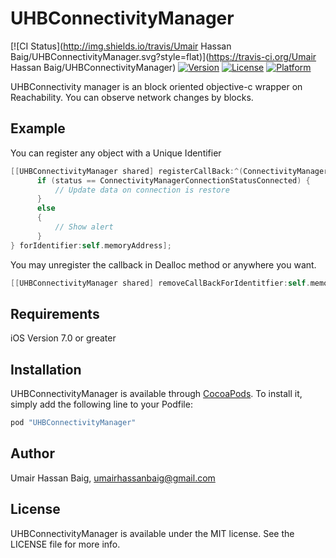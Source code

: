 
# UHBConnectivityManager

[![CI Status](http://img.shields.io/travis/Umair Hassan Baig/UHBConnectivityManager.svg?style=flat)](https://travis-ci.org/Umair Hassan Baig/UHBConnectivityManager)
[![Version](https://img.shields.io/cocoapods/v/UHBConnectivityManager.svg?style=flat)](http://cocoapods.org/pods/UHBConnectivityManager)
[![License](https://img.shields.io/cocoapods/l/UHBConnectivityManager.svg?style=flat)](http://cocoapods.org/pods/UHBConnectivityManager)
[![Platform](https://img.shields.io/cocoapods/p/UHBConnectivityManager.svg?style=flat)](http://cocoapods.org/pods/UHBConnectivityManager)

UHBConnectivity manager is an block oriented objective-c wrapper on Reachability. You can observe network changes by blocks.

## Example

You can register any object with a Unique Identifier 

```objective-c
[[UHBConnectivityManager shared] registerCallBack:^(ConnectivityManagerConnectionStatus status) {
      if (status == ConnectivityManagerConnectionStatusConnected) {
          // Update data on connection is restore
      }
      else
      {
          // Show alert 
      }
} forIdentifier:self.memoryAddress];
```

You may unregister the callback in Dealloc method or anywhere you want.
```objective-c
[[UHBConnectivityManager shared] removeCallBackForIdentitfier:self.memoryAddress];
```
## Requirements

iOS Version 7.0 or greater

## Installation

UHBConnectivityManager is available through [CocoaPods](http://cocoapods.org). To install
it, simply add the following line to your Podfile:

```ruby
pod "UHBConnectivityManager"
```

## Author

Umair Hassan Baig, umairhassanbaig@gmail.com

## License

UHBConnectivityManager is available under the MIT license. See the LICENSE file for more info.



